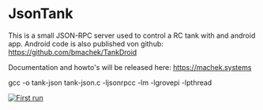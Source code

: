 # JsonTank

This is a small JSON-RPC server used to control a RC tank with and android app.
Android code is also published von github: https://github.com/bmachek/TankDroid

Documentation and howto's will be released here: https://machek.systems

gcc -o tank-json tank-json.c -ljsonrpcc -lm -lgrovepi -lpthread 


[![First run](https://img.youtube.com/vi/tGCX3vp4CJU/0.jpg)](https://www.youtube.com/watch?v=tGCX3vp4CJU "First run")

